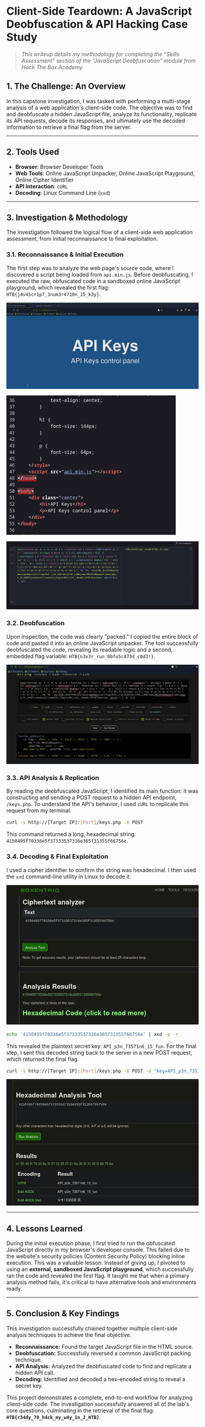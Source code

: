 # Client-Side Teardown: A JavaScript Deobfuscation & API Hacking Case Study

> *This writeup details my methodology for completing the "Skills Assessment" section of the "JavaScript Deobfuscation" module from Hack The Box Academy.*

## 1. The Challenge: An Overview

In this capstone investigation, I was tasked with performing a multi-stage analysis of a web application's client-side code. The objective was to find and deobfuscate a hidden JavaScript file, analyze its functionality, replicate its API requests, decode its responses, and ultimately use the decoded information to retrieve a final flag from the server.

---

## 2. Tools Used

* **Browser**: Browser Developer Tools
* **Web Tools**: Online JavaScript Unpacker, Online JavaScript Playground, Online Cipher Identifier
* **API Interaction**: `cURL`
* **Decoding**: Linux Command Line (`xxd`)

---

## 3. Investigation & Methodology

The investigation followed the logical flow of a client-side web application assessment, from initial reconnaissance to final exploitation.

### 3.1. Reconnaissance & Initial Execution

The first step was to analyze the web page's source code, where I discovered a script being loaded from `api.min.js`. Before deobfuscating, I executed the raw, obfuscated code in a sandboxed online JavaScript playground, which revealed the first flag: `HTB{j4v45cr1p7_3num3r4710n_15_k3y}`.

![](./images/deobfuscate-skills-1.png)

![](./images/deobfuscate-skills-2.png)

![](./images/deobfuscate-skills-3.png)

### 3.2. Deobfuscation

Upon inspection, the code was clearly "packed." I copied the entire block of code and pasted it into an online JavaScript unpacker. The tool successfully deobfuscated the code, revealing its readable logic and a second, embedded flag variable: `HTB{n3v3r_run_0bfu5c473d_c0d3!}`.

![](./images/deobfuscate-skills-4.png)

### 3.3. API Analysis & Replication

By reading the deobfuscated JavaScript, I identified its main function: it was constructing and sending a POST request to a hidden API endpoint, `/keys.php`. To understand the API's behavior, I used `cURL` to replicate this request from my terminal.

```bash
curl -s http://[Target IP]:[Port]/keys.php -X POST
```

This command returned a long, hexadecimal string: `4150495f70336e5f37333537316e365f31355f66756e`.


### 3.4. Decoding & Final Exploitation

I used a cipher identifier to confirm the string was hexadecimal. I then used the `xxd` command-line utility in Linux to decode it.

![](./images/deobfuscate-skills-5.png)

```bash
echo '4150495f70336e5f37333537316e365f31355f66756e' | xxd -p -r
```
This revealed the plaintext secret key: `API_p3n_73571n6_15_fun`. For the final step, I sent this decoded string back to the server in a new POST request, which returned the final flag.

```bash
curl -s http://[Target IP]:[Port]/keys.php -X POST -d "key=API_p3n_73571n6_15_fun"
```

![](./images/deobfuscate-skills-6.png)

---

## 4. Lessons Learned

During the initial execution phase, I first tried to run the obfuscated JavaScript directly in my browser's developer console. This failed due to the website's security policies (Content Security Policy) blocking inline execution. This was a valuable lesson. Instead of giving up, I pivoted to using an **external, sandboxed JavaScript playground**, which successfully ran the code and revealed the first flag. It taught me that when a primary analysis method fails, it's critical to have alternative tools and environments ready.

---

## 5. Conclusion & Key Findings

This investigation successfully chained together multiple client-side analysis techniques to achieve the final objective.

* **Reconnaissance:** Found the target JavaScript file in the HTML source.
* **Deobfuscation:** Successfully reversed a common JavaScript packing technique.
* **API Analysis:** Analyzed the deobfuscated code to find and replicate a hidden API call.
* **Decoding:** Identified and decoded a hex-encoded string to reveal a secret key.

This project demonstrates a complete, end-to-end workflow for analyzing client-side code. The investigation successfully answered all of the lab's core questions, culminating in the retrieval of the final flag: **`HTB{r34dy_70_h4ck_my_w4y_1n_2_HTB}`**.
